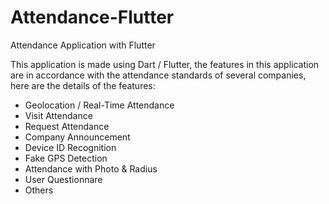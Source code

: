 # Attendance-Flutter
Attendance Application with Flutter

This application is made using Dart / Flutter, the features in this application are in accordance with the attendance standards of several companies, here are the details of the features:

- Geolocation / Real-Time Attendance
- Visit Attendance
- Request Attendance
- Company Announcement
- Device ID Recognition
- Fake GPS Detection
- Attendance with Photo & Radius
- User Questionnare
- Others
